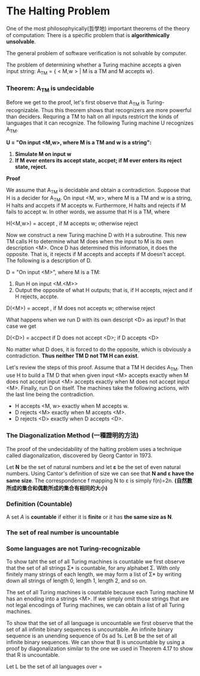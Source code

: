 # The Halting Problem

One of the most philosophyically(哲學地) important theorems of the theory of computation: There is a specific problem that is __algorithmically unsolvable__.

The general problem of software verification is not solvable by computer.

The problem of determining whether a Turing machine accepts a given input string:
A<sub>TM</sub> = { &lt; M,w &gt; | M is a TM and M accepts w}.

### Theorem: A<sub>TM</sub> is undecidable

Before we get to the proof, let's first observe that A<sub>TM</sub> is Turing-recognizable. Thus this theorem shows that recognizers are more powerful than deciders. Requring a TM to halt on all inputs restricrt the kinds of languages that it can recognize. The following Turing machine U recognizes A<sub>TM</sub>.

__U = "On input &lt;M,w&gt;, where M is a TM and w is a string":__

1. __Simulate M on input w__
2. __If M ever enters its accept state, accpet; if M ever enters its reject state, reject.__

__Proof__

We assume that A<sub>TM</sub> is decidable and obtain a contradiction. Suppose that H is a decider for A<sub>TM</sub>. On input &lt;M, w&gt;, where M is a TM and w is a string, H halts and accpets if M accepts w. Furthermore, H halts and rejects if M fails to accept w. In other words, we assume that H is a TM, where

H(&lt;M,w&gt;) = accept , if M accepts w; otherwise reject

Now we construct a new Turing machine D with H a subroutine. This new TM calls H to determine what M does when the input to M is its own description &lt;M&gt;. Once D has determined this information, it does the opposite. That is, it rejects if M accepts and accepts if M doesn't accept. The following is a description of D.

D = "On input &lt;M&gt;", where M is a TM:

1. Run H on input &lt;M.&lt;M&gt;&gt;
2. Output the opposite of what H outputs; that is, if H accepts, reject and if H rejects, accpte.

D(&lt;M&gt;) = accept , if M does not accepts w; otherwise reject

What happens when we run D with its own descript &lt;D&gt; as input? In that case we get

D(&lt;D&gt;) = accpect if D does not accept &lt;D&gt;; if D accepts &lt;D&gt;

No matter what D does, it is forced to do the opposite, which is obviously a contradiction. __Thus neither TM D not TM H can exist__.

Let's review the steps of this proof. Assume that a TM H decides A<sub>TM</sub>. Then use H to build a TM D that when given input &lt;M&gt; accepts exactly when M does not accept input &lt;M&gt; accepts exactly when M does not accept input &lt;M&gt;. Finally, run D on itself. The machines take the following actions, with the last line being the contradiction.

+ H accepts &lt;M, w&gt; exactly when M accepts w.
+ D rejects &lt;M&gt; exactly when M accepts &lt;M&gt;.
+ D rejects &lt;D&gt; exactly when D accepts &lt;D&gt;.

### The Diagonalization Method (一種證明的方法)

The proof of the undecidability of the halting problem uses a technique called diagonalization, discovered by Georg Cantor in 1973.

Let __N__ be the set of natural numbers and let __ε__ be the set of even natural numbers. Using Cantor's definition of size we can see that __N and ε have the same size__. The correspondence f mapping N to ε is simply f(n)=2n. __(自然數所成的集合和偶數所成的集合有相同的大小)__

### Definition (Countable)

A set _A_ is __countable__ if either it is __finite__ or it has __the same size as N__.

### The set of real number is uncountable

### Some languages are not Turing-recognizable

To show taht the set of all Turing machines is countable we first observe that the set of all strings Σ* is countable, for any alphabet Σ. With only finitely many strings of each length, we may form a list of Σ* by writing down all strings of length 0, length 1, length 2, and so on.

The set of all Turing machines is countable because each Turing machine M has an enoding into a strings &lt;M&gt;. If we simply omit those strings that are not legal encodings of Turing machines, we can obtain a list of all Turing machines.

To show that the set of all language is uncountable we first observe that the set of all infinite binary sequences is uncountable. An infinite binary sequence is an unending sequence of 0s ad 1s. Let B be the set of all infinite binary sequences. We can show that B is uncountable by using a proof by diagonalization similar to the one we used in Theorem 4.17 to show that R is uncountable.

Let L be the set of all languages over =

